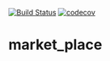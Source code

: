 [![Build Status](https://travis-ci.com/2153068/Market-Place.svg?branch=master)](https://travis-ci.com/2153068/Market-Place)
[![codecov](https://codecov.io/gh/2153068/Market-Place/branch/master/graph/badge.svg?token=3LBVNPDVBX)](https://codecov.io/gh/2153068/Market-Place)


# market_place


